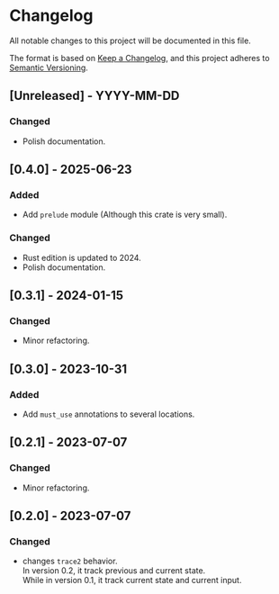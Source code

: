 # Changelog

All notable changes to this project will be documented in this file.

The format is based on [Keep a Changelog](https://keepachangelog.com/en/1.1.0/),
and this project adheres to [Semantic Versioning](https://semver.org/spec/v2.0.0.html).

## [Unreleased] - YYYY-MM-DD

### Changed

- Polish documentation.

## [0.4.0] - 2025-06-23

### Added

- Add `prelude` module (Although this crate is very small).

### Changed

- Rust edition is updated to 2024.
- Polish documentation.

## [0.3.1] - 2024-01-15

### Changed

- Minor refactoring.

## [0.3.0] - 2023-10-31

### Added

- Add `must_use` annotations to several locations.

## [0.2.1] - 2023-07-07

### Changed

- Minor refactoring.

## [0.2.0] - 2023-07-07

### Changed
- changes `trace2` behavior.<br/>
  In version 0.2, it track previous and current state.<br/>
  While in version 0.1, it track current state and current input.
